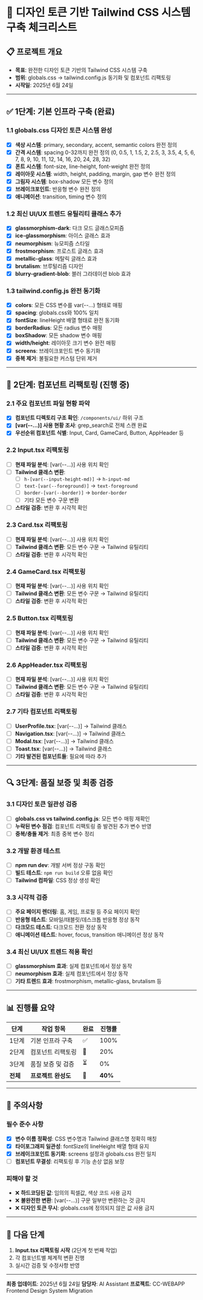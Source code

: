 # 🎨 디자인 토큰 기반 Tailwind CSS 시스템 구축 체크리스트

## 📋 프로젝트 개요
- **목표**: 완전한 디자인 토큰 기반의 Tailwind CSS 시스템 구축
- **범위**: globals.css → tailwind.config.js 동기화 및 컴포넌트 리팩토링
- **시작일**: 2025년 6월 24일

---

## ✅ 1단계: 기본 인프라 구축 (완료)

### 1.1 globals.css 디자인 토큰 시스템 완성
- [x] **색상 시스템**: primary, secondary, accent, semantic colors 완전 정의
- [x] **간격 시스템**: spacing 0-32까지 완전 정의 (0, 0.5, 1, 1.5, 2, 2.5, 3, 3.5, 4, 5, 6, 7, 8, 9, 10, 11, 12, 14, 16, 20, 24, 28, 32)
- [x] **폰트 시스템**: font-size, line-height, font-weight 완전 정의
- [x] **레이아웃 시스템**: width, height, padding, margin, gap 변수 완전 정의
- [x] **그림자 시스템**: box-shadow 모든 변수 정의
- [x] **브레이크포인트**: 반응형 변수 완전 정의
- [x] **애니메이션**: transition, timing 변수 정의

### 1.2 최신 UI/UX 트렌드 유틸리티 클래스 추가
- [x] **glassmorphism-dark**: 다크 모드 글래스모피즘
- [x] **ice-glassmorphism**: 아이스 글래스 효과
- [x] **neumorphism**: 뉴모피즘 스타일
- [x] **frostmorphism**: 프로스트 글래스 효과
- [x] **metallic-glass**: 메탈릭 글래스 효과
- [x] **brutalism**: 브루털리즘 디자인
- [x] **blurry-gradient-blob**: 블러 그라데이션 blob 효과

### 1.3 tailwind.config.js 완전 동기화
- [x] **colors**: 모든 CSS 변수를 var(--...) 형태로 매핑
- [x] **spacing**: globals.css와 100% 일치
- [x] **fontSize**: lineHeight 배열 형태로 완전 동기화
- [x] **borderRadius**: 모든 radius 변수 매핑
- [x] **boxShadow**: 모든 shadow 변수 매핑
- [x] **width/height**: 레이아웃 크기 변수 완전 매핑
- [x] **screens**: 브레이크포인트 변수 동기화
- [x] **중복 제거**: 불필요한 커스텀 단위 제거

---

## 🔄 2단계: 컴포넌트 리팩토링 (진행 중)

### 2.1 주요 컴포넌트 파일 현황 파악
- [x] **컴포넌트 디렉토리 구조 확인**: `/components/ui/` 하위 구조
- [x] **[var(--...)] 사용 현황 조사**: grep_search로 전체 스캔 완료
- [x] **우선순위 컴포넌트 식별**: Input, Card, GameCard, Button, AppHeader 등

### 2.2 Input.tsx 리팩토링
- [ ] **현재 파일 분석**: [var(--...)] 사용 위치 확인
- [ ] **Tailwind 클래스 변환**: 
  - [ ] `h-[var(--input-height-md)]` → `h-input-md`
  - [ ] `text-[var(--foreground)]` → `text-foreground`
  - [ ] `border-[var(--border)]` → `border-border`
  - [ ] 기타 모든 변수 구문 변환
- [ ] **스타일 검증**: 변환 후 시각적 확인

### 2.3 Card.tsx 리팩토링
- [ ] **현재 파일 분석**: [var(--...)] 사용 위치 확인
- [ ] **Tailwind 클래스 변환**: 모든 변수 구문 → Tailwind 유틸리티
- [ ] **스타일 검증**: 변환 후 시각적 확인

### 2.4 GameCard.tsx 리팩토링
- [ ] **현재 파일 분석**: [var(--...)] 사용 위치 확인
- [ ] **Tailwind 클래스 변환**: 모든 변수 구문 → Tailwind 유틸리티
- [ ] **스타일 검증**: 변환 후 시각적 확인

### 2.5 Button.tsx 리팩토링
- [ ] **현재 파일 분석**: [var(--...)] 사용 위치 확인
- [ ] **Tailwind 클래스 변환**: 모든 변수 구문 → Tailwind 유틸리티
- [ ] **스타일 검증**: 변환 후 시각적 확인

### 2.6 AppHeader.tsx 리팩토링
- [ ] **현재 파일 분석**: [var(--...)] 사용 위치 확인
- [ ] **Tailwind 클래스 변환**: 모든 변수 구문 → Tailwind 유틸리티
- [ ] **스타일 검증**: 변환 후 시각적 확인

### 2.7 기타 컴포넌트 리팩토링
- [ ] **UserProfile.tsx**: [var(--...)] → Tailwind 클래스
- [ ] **Navigation.tsx**: [var(--...)] → Tailwind 클래스
- [ ] **Modal.tsx**: [var(--...)] → Tailwind 클래스
- [ ] **Toast.tsx**: [var(--...)] → Tailwind 클래스
- [ ] **기타 발견된 컴포넌트들**: 필요에 따라 추가

---

## 🔍 3단계: 품질 보증 및 최종 검증

### 3.1 디자인 토큰 일관성 검증
- [ ] **globals.css vs tailwind.config.js**: 모든 변수 매핑 재확인
- [ ] **누락된 변수 점검**: 컴포넌트 리팩토링 중 발견된 추가 변수 반영
- [ ] **중복/충돌 제거**: 최종 중복 변수 정리

### 3.2 개발 환경 테스트
- [ ] **npm run dev**: 개발 서버 정상 구동 확인
- [ ] **빌드 테스트**: `npm run build` 오류 없음 확인
- [ ] **Tailwind 컴파일**: CSS 정상 생성 확인

### 3.3 시각적 검증
- [ ] **주요 페이지 렌더링**: 홈, 게임, 프로필 등 주요 페이지 확인
- [ ] **반응형 테스트**: 모바일/태블릿/데스크톱 반응형 정상 동작
- [ ] **다크모드 테스트**: 다크모드 전환 정상 동작
- [ ] **애니메이션 테스트**: hover, focus, transition 애니메이션 정상 동작

### 3.4 최신 UI/UX 트렌드 적용 확인
- [ ] **glassmorphism 효과**: 실제 컴포넌트에서 정상 동작
- [ ] **neumorphism 효과**: 실제 컴포넌트에서 정상 동작
- [ ] **기타 트렌드 효과**: frostmorphism, metallic-glass, brutalism 등

---

## 📊 진행률 요약

| 단계 | 작업 항목 | 완료 | 진행률 |
|------|-----------|------|--------|
| 1단계 | 기본 인프라 구축 | ✅ | 100% |
| 2단계 | 컴포넌트 리팩토링 | 🔄 | 20% |
| 3단계 | 품질 보증 및 검증 | ⏳ | 0% |
| **전체** | **프로젝트 완성도** | **🔄** | **40%** |

---

## 🚨 주의사항

### 필수 준수 사항
- [x] **변수 이름 정확성**: CSS 변수명과 Tailwind 클래스명 정확히 매칭
- [x] **타이포그래피 일관성**: fontSize의 lineHeight 배열 형태 유지
- [x] **브레이크포인트 동기화**: screens 설정과 globals.css 완전 일치
- [ ] **컴포넌트 무결성**: 리팩토링 후 기능 손상 없음 보장

### 피해야 할 것
- ❌ **하드코딩된 값**: 임의의 픽셀값, 색상 코드 사용 금지
- ❌ **불완전한 변환**: [var(--...)] 구문 일부만 변환하는 것 금지
- ❌ **디자인 토큰 무시**: globals.css에 정의되지 않은 값 사용 금지

---

## 📝 다음 단계
1. **Input.tsx 리팩토링 시작** (2단계 첫 번째 작업)
2. 각 컴포넌트별 체계적 변환 진행
3. 실시간 검증 및 수정사항 반영

---

**최종 업데이트**: 2025년 6월 24일
**담당자**: AI Assistant
**프로젝트**: CC-WEBAPP Frontend Design System Migration
